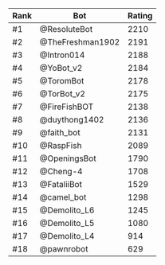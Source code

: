 Rank|Bot|Rating
---|---|---
#1|@ResoluteBot|2210
#2|@TheFreshman1902|2191
#3|@Intron014|2188
#4|@YoBot_v2|2184
#5|@ToromBot|2178
#6|@TorBot_v2|2175
#7|@FireFishBOT|2138
#8|@duythong1402|2136
#9|@faith_bot|2131
#10|@RaspFish|2089
#11|@OpeningsBot|1790
#12|@Cheng-4|1708
#13|@FataliiBot|1529
#14|@camel_bot|1298
#15|@Demolito_L6|1245
#16|@Demolito_L5|1080
#17|@Demolito_L4|914
#18|@pawnrobot|629
